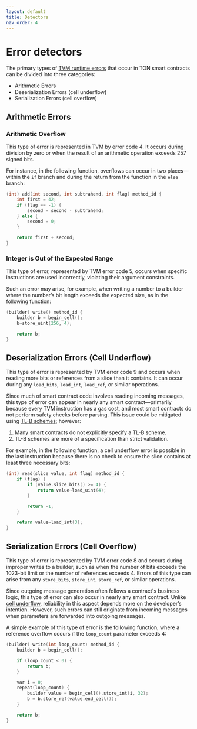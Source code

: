 ```yaml
---
layout: default
title: Detectors
nav_order: 4
---
```


# Error detectors

The primary types of [TVM runtime errors](https://docs.ton.org/v3/documentation/tvm/tvm-exit-codes) that occur in TON smart contracts can be divided into three categories:

- Arithmetic Errors
- Deserialization Errors (cell underflow)
- Serialization Errors (cell overflow)

## Arithmetic Errors

### Arithmetic Overflow

This type of error is represented in TVM by error code 4. It occurs during division by zero or when the result of an arithmetic operation exceeds 257 signed bits.

For instance, in the following function, overflows can occur in two places—within the `if` branch and during the return from the function in the `else` branch:

```c
(int) add(int second, int subtrahend, int flag) method_id {
    int first = 42;
    if (flag == -1) {
        second = second - subtrahend;
    } else {
        second = 0;
    }

    return first + second;
}
```

### Integer is Out of the Expected Range

This type of error, represented by TVM error code 5, occurs when specific instructions are used incorrectly, violating their argument constraints.

Such an error may arise, for example, when writing a number to a builder where the number’s bit length exceeds the expected size, as in the following function:

```c
(builder) write() method_id {
    builder b = begin_cell();
    b~store_uint(256, 4);

    return b;
}
```

## Deserialization Errors (Cell Underflow)

This type of error is represented by TVM error code 9 and occurs when reading more bits or references from a slice than it contains. It can occur during any `load_bits`, `load_int`, `load_ref`, or similar operations.

Since much of smart contract code involves reading incoming messages, this type of error can appear in nearly any smart contract—primarily because every TVM instruction has a gas cost, and most smart contracts do not perform safety checks before parsing. This issue could be mitigated using [TL-B schemes](https://docs.ton.org/v3/documentation/data-formats/tlb/tl-b-language); however:
1. Many smart contracts do not explicitly specify a TL-B scheme.
2. TL-B schemes are more of a specification than strict validation.

For example, in the following function, a cell underflow error is possible in the last instruction because there is no check to ensure the slice contains at least three necessary bits:

```c
(int) read(slice value, int flag) method_id {
    if (flag) {
        if (value.slice_bits() >= 4) {
            return value~load_uint(4);
        }

        return -1;
    }

    return value~load_int(3);
}
```

## Serialization Errors (Cell Overflow)

This type of error is represented by TVM error code 8 and occurs during improper writes to a builder, such as when the number of bits exceeds the 1023-bit limit or the number of references exceeds 4. Errors of this type can arise from any `store_bits`, `store_int`, `store_ref`, or similar operations.

Since outgoing message generation often follows a contract's business logic, this type of error can also occur in nearly any smart contract. Unlike [cell underflow](#deserialization-errors-cell-underflow), reliability in this aspect depends more on the developer’s intention. However, such errors can still originate from incoming messages when parameters are forwarded into outgoing messages.

A simple example of this type of error is the following function, where a reference overflow occurs if the `loop_count` parameter exceeds 4:

```c
(builder) write(int loop_count) method_id {
    builder b = begin_cell();

    if (loop_count < 0) {
        return b;
    }

    var i = 0;
    repeat(loop_count) {
        builder value = begin_cell().store_int(i, 32);
        b = b.store_ref(value.end_cell());
    }

    return b;
}
```
